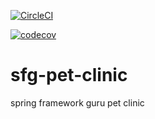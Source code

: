 [![CircleCI](https://circleci.com/gh/dinokrodino/sfg-pet-clinic.svg?style=svg)](https://circleci.com/gh/dinokrodino/sfg-pet-clinic)


[![codecov](https://codecov.io/gh/dinokrodino/sfg-pet-clinic/branch/master/graph/badge.svg)](https://codecov.io/gh/dinokrodino/sfg-pet-clinic)


# sfg-pet-clinic
spring framework guru pet clinic
